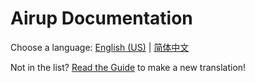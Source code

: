 # Airup Documentation
Choose a language: [English \(US\)](en-US/index.md) | [简体中文](zh-CN/index.md)

Not in the list? [Read the Guide](i18n_guide.md) to make a new translation!